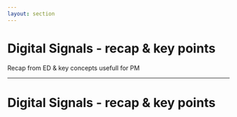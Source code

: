 ```yaml
---
layout: section
---
```

# Digital Signals - recap & key points

Recap from ED & key concepts usefull for PM



---

# Digital Signals - recap & key points

#
